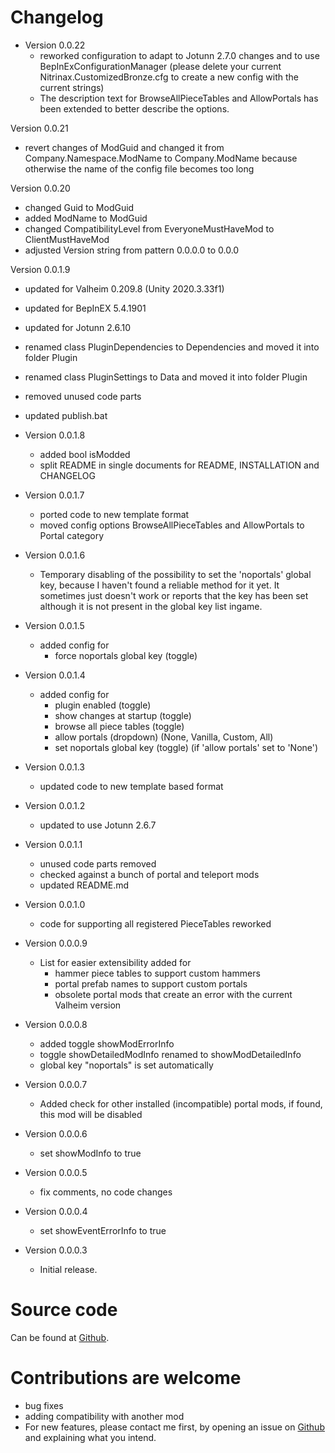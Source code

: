 # Changelog

* Version 0.0.22
    * reworked configuration to adapt to Jotunn 2.7.0 changes and to use BepInExConfigurationManager
    (please delete your current Nitrinax.CustomizedBronze.cfg to create a new config with the current strings)
    * The description text for BrowseAllPieceTables and AllowPortals has been extended to better describe the options.

Version 0.0.21
  * revert changes of ModGuid and changed it from Company.Namespace.ModName to Company.ModName because otherwise the name of the config file becomes too long

Version 0.0.20
  * changed Guid to ModGuid
  * added ModName to ModGuid
  * changed CompatibilityLevel from EveryoneMustHaveMod to ClientMustHaveMod
  * adjusted Version string from pattern 0.0.0.0 to 0.0.0

Version 0.0.1.9
  * updated for Valheim 0.209.8 (Unity 2020.3.33f1)
  * updated for BepInEX 5.4.1901
  * updated for Jotunn 2.6.10
  * renamed class PluginDependencies to Dependencies and moved it into folder Plugin
  * renamed class PluginSettings to Data and moved it into folder Plugin
  * removed unused code parts
  * updated publish.bat

* Version 0.0.1.8
  * added bool isModded
  * split README in single documents for README, INSTALLATION and CHANGELOG

* Version 0.0.1.7
  * ported code to new template format
  * moved config options BrowseAllPieceTables and AllowPortals to Portal category

* Version 0.0.1.6
  * Temporary disabling of the possibility to set the 'noportals' global key, because I haven't found a reliable method for it yet. It sometimes just doesn't work or reports that the key has been set although it is not present in the global key list ingame.

* Version 0.0.1.5
  * added config for
    - force noportals global key (toggle)

* Version 0.0.1.4
  * added config for
    - plugin enabled (toggle)
    - show changes at startup (toggle)
    - browse all piece tables (toggle)
    - allow portals (dropdown) (None, Vanilla, Custom, All)
    - set noportals global key (toggle) (if 'allow portals' set to 'None')

* Version 0.0.1.3
  * updated code to new template based format

* Version 0.0.1.2
  * updated to use Jotunn 2.6.7

* Version 0.0.1.1
  * unused code parts removed
  * checked against a bunch of portal and teleport mods
  * updated README.md

* Version 0.0.1.0
  * code for supporting all registered PieceTables reworked

* Version 0.0.0.9
  * List for easier extensibility added for
    - hammer piece tables to support custom hammers
    - portal prefab names to support custom portals
    - obsolete portal mods that create an error with the current Valheim version

* Version 0.0.0.8
  * added toggle showModErrorInfo
  * toggle showDetailedModInfo renamed to showModDetailedInfo
  * global key "noportals" is set automatically

* Version 0.0.0.7
  * Added check for other installed (incompatible) portal mods, if found, this mod will be disabled

* Version 0.0.0.6
  * set showModInfo to true

* Version 0.0.0.5
  * fix comments, no code changes

* Version 0.0.0.4
  * set showEventErrorInfo to true

* Version 0.0.0.3
  * Initial release.

# Source code

Can be found at [Github](https://github.com/NitrinaxValheim/NoPortal).

# Contributions are welcome

* bug fixes
* adding compatibility with another mod
* For new features, please contact me first, by opening an issue on [Github](https://github.com/NitrinaxValheim/NoPortal/issues) and explaining what you intend.
